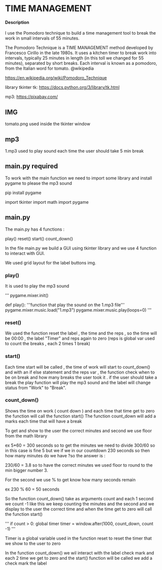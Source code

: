 # TIME MANAGEMENT

#### Description

I use the Pomodoro technique to build a time management tool to break the work in small intervals of 55 minutes.

The Pomodoro Technique is a TIME MANAGEMENT method developed by Francesco Cirillo in the late 1980s. It uses a kitchen timer to break work into intervals, typically 25 minutes in length (in this toll we changed for 55 minutes), separated by short breaks. Each interval is known as a pomodoro, from the Italian word for tomato. @wikipedia


https://en.wikipedia.org/wiki/Pomodoro_Technique

library tkinter tk:  https://docs.python.org/3/library/tk.html  

mp3:  https://pixabay.com/

## IMG

tomato.png used inside the tkinter window

## mp3

1.mp3 used to play sound each time the user should take 5 min break


## main.py required

To work with the main function we need to import some library and install pygame to please the mp3 sound

pip install pygame 

import tkinter 
import math
import pygame




## main.py 

The main.py has 4 functions :

play()
reset()
start()
count_down()

In the file main.py we build a GUI using tkinter library and we use 4 function to interact with GUI.

We used grid layout for the label buttons img.


### play()

It is used to play the mp3 sound

'''
pygame.mixer.init()

def play():
    '''function that play the sound on the 1.mp3 file'''
    pygame.mixer.music.load("1.mp3")
    pygame.mixer.music.play(loops=0)
'''

### reset()

We used the function  reset the label , the time and the reps , so the time will be 00:00 , the label "Timer" and reps again to zero (reps is global var used to count the breaks , each 2 times 1 break)

### start()

Each time start will be called , the time of work will start to count_down() and with an if else statement and the reps var , the function check when to be on break and how many breaks the user took it .
if the user should take a break the play function will play the mp3 sound and the label will change status from "Work" to "Break".


### count_down()

Shows the time on work  ( count down ) and each time that time get to zero the function will call the function start()
The function count_down will add a marks each time that will have a break

To get and show to the user the correct minutes and second we use floor from the math library

ex 5*60 = 300 seconds so to get the minutes we need to divide 300/60  so in this case is fine 5 but we if we in our countdown  230 seconds so then  how many minutes do we have ?so the answer is :

230/60 = 3.8  so to have the correct minutes we used floor to round to the min bigger number 3.


For the second we use % to get know how many seconds remain 

ex 230 % 60 = 50 seconds

So the function count_down() take as arguments count and each 1 second we count -1 like this we keep counting the minutes and the second and we display to the user the correct time and when the time get to zero will call the function  start()

'''  if count > 0:
        global timer
        timer = window.after(1000, count_down, count -1) 
'''

Timer is a global variable used in the function reset to reset the timer that we show to the user to zero

In the function count_down() we wil interact with the label check mark and each 2 time we get to zero and the start() function will be called we add a check mark the label





